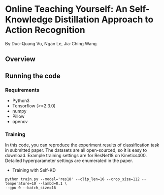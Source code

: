 # Online Teaching Yourself: An Self-Knowledge Distillation Approach to Action Recognition

By Duc-Quang Vu, Ngan Le, Jia-Ching Wang

## Overview


## Running the code

### Requirements
- Python3
- Tensorflow (>=2.3.0)
- numpy 
- Pillow
- opencv

### Training

In this code, you can reproduce the experiment results of classification task in submitted paper.
The datasets are all open-sourced, so it is easy to download.
Example training settings are for ResNet18 on Kinetics400.
Detailed hyperparameter settings are enumerated in the paper.

- Training with Self-KD
~~~
python train.py --model='res18' --clip_len=16 --crop_size=112 --temperature=10 --lambd=0.1 \
--gpu 0 --batch_size=16
~~~

